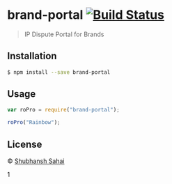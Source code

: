 # brand-portal   [![Build Status](https://ci.electrode.walmart.com/buildStatus/icon?job=0-github-org-RET-Marketplace%2Fropro-brandportal)](https://ci.electrode.walmart.com/job/0-github-org-RET-Marketplace/job/ropro-brandportal/)
> IP Dispute Portal for Brands    
## Installation

```sh
$ npm install --save brand-portal
```

## Usage

```js
var roPro = require("brand-portal");

roPro("Rainbow");
```
## License

 © [Shubhansh Sahai]()


[npm-image]: https://badge.fury.io/js/RoPro.svg
[npm-url]: https://npmjs.org/package/RoPro
[travis-image]: https://travis-ci.org//RoPro.svg?branch=master
[travis-url]: https://travis-ci.org//RoPro
[daviddm-image]: https://david-dm.org//RoPro.svg?theme=shields.io
[daviddm-url]: https://david-dm.org//RoPro


1


